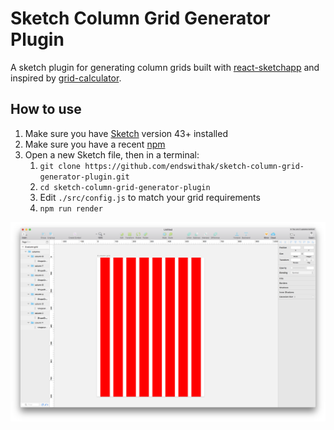 # Sketch Column Grid Generator Plugin
A sketch plugin for generating column grids built with [react-sketchapp](https://github.com/airbnb/react-sketchapp) and inspired by [grid-calculator](http://gridcalculator.dk/).

## How to use
1. Make sure you have [Sketch](http://sketchapp.com) version 43+ installed
2. Make sure you have a recent [npm](https://nodejs.org/en/download/)
3. Open a new Sketch file, then in a terminal:
    1. `git clone https://github.com/endswithak/sketch-column-grid-generator-plugin.git`
    2. `cd sketch-column-grid-generator-plugin`
    3. Edit `./src/config.js` to match your grid requirements
    4. `npm run render`

![grid-example](./images/example.png)
